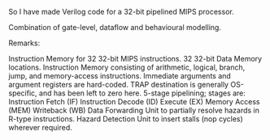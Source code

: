  So I have made Verilog code for a 32-bit pipelined MIPS processor.

 Combination of gate-level, dataflow and behavioural modelling.

Remarks:

Instruction Memory for 32 32-bit MIPS instructions.
32 32-bit Data Memory locations.
Instruction Memory consisting of arithmetic, logical, branch, jump, and memory-access instructions. Immediate arguments and argument registers are hard-coded.
TRAP destination is generally OS-specific, and has been left to zero here.
5-stage pipelining; stages are:
Instruction Fetch (IF)
Instruction Decode (ID)
Execute (EX)
Memory Access (MEM)
Writeback (WB)
Data Forwarding Unit to partially resolve hazards in R-type instructions.
Hazard Detection Unit to insert stalls (nop cycles) wherever required.
